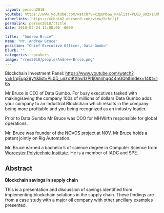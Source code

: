 ```yaml
---
layout: person2018
youtube: https://www.youtube.com/watch?v=x3pDMbGw_K4&list=PL0D_unzx1KXhvrIzPl1j0mrihgq44nGOh&index=11&t=4s
otherlinks: https://xchain2.docsend.com/view/bckrrjf
permalink: person2018/:title
date: 2018-02-24 12:00:00 -0600

title:  "Andrew Bruce"
name: "Mr. Andrew Bruce"
position: "Chief Executive Officer, Data Gumbo"
blurb: ""
categories: speakers
image: "/res2018/people/Andrew-Bruce.png"
---
```

Blockchain Investment Panel: https://www.youtube.com/watch?v=k1rqEup29yY&list=PL0D_unzx1KXhvrIzPl1j0mrihgq44nGOh&index=14&t=16s

Mr Bruce is CEO of Data Gumbo. For busy executives tasked with making/saving the company 100s of millions of dollars Data Gumbo adds your company to an Industrial Blockchain which results in the company being more profitable and you being recognized as an industry leader.

Prior to Data Gumbo Mr Bruce was COO for MHWirth responsible for global operations.

Mr. Bruce was founder of the NOVOS project at NOV. Mr Bruce holds a patent jointly on Rig Automation.

Mr. Bruce earned a bachelor’s of science degree in Computer Science from [Worcester Polytechnic Institute](https://www.wpi.edu/). He is a member of IADC and SPE.

## Abstract

**Blockchain savings in supply chain**

This is a presentation and discussion of savings identified from implementing blockchain solutions in the supply chain. These findings are from a case study with a major oil company with other ancillary examples presented.
